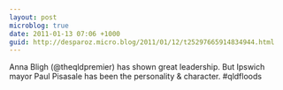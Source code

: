 ```yaml
---
layout: post
microblog: true
date: 2011-01-13 07:06 +1000
guid: http://desparoz.micro.blog/2011/01/12/t25297665914834944.html
---
```

Anna Bligh (@theqldpremier) has shown great leadership. But Ipswich mayor Paul Pisasale has been the personality &amp; character. #qldfloods
